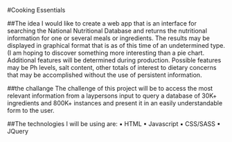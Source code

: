 
#Cooking Essentials

##The idea
I would like to create a web app that is an interface for searching the National Nutritional Database and returns the nutritional information for one or several meals or ingredients. The results may be displayed in graphical format that is as of this time of an undetermined type. (I am hoping to discover something more interesting than a pie chart. Additional features will be determined during production. Possible features may be Ph levels, salt content, other totals of interest to dietary concerns that may be accomplished without the use of persistent information.

##the challange
The challenge of this project will be to access the most relevant information from a laypersons input to query a database of 30K+ ingredients and 800K+ instances and present it in an easily understandable form to the user.

##The technologies I will be using are:
	▪	HTML
	▪	Javascript
	▪	CSS/SASS
	▪	JQuery

